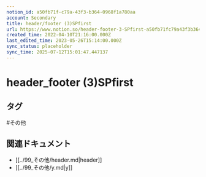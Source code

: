 ```yaml
---
notion_id: a50fb71f-c79a-43f3-b364-0968f1a780aa
account: Secondary
title: header/footer (3)SPfirst
url: https://www.notion.so/header-footer-3-SPfirst-a50fb71fc79a43f3b3640968f1a780aa
created_time: 2022-04-10T21:16:00.000Z
last_edited_time: 2023-05-26T15:14:00.000Z
sync_status: placeholder
sync_time: 2025-07-12T15:01:47.447137
---
```

# header_footer (3)SPfirst


## タグ

#その他 

## 関連ドキュメント

- [[../99_その他/header.md|header]]
- [[../99_その他/y.md|y]]
